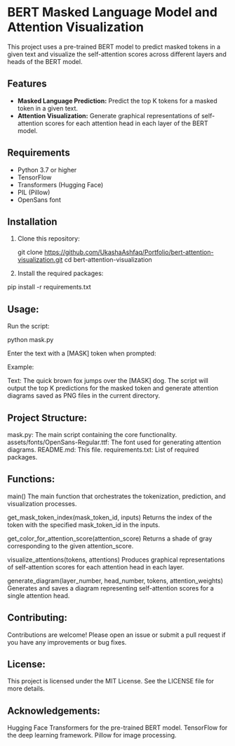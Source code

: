 # BERT Masked Language Model and Attention Visualization

This project uses a pre-trained BERT model to predict masked tokens in a given text and visualize the self-attention scores across different layers and heads of the BERT model.

## Features

- **Masked Language Prediction:** Predict the top K tokens for a masked token in a given text.
- **Attention Visualization:** Generate graphical representations of self-attention scores for each attention head in each layer of the BERT model.

## Requirements

- Python 3.7 or higher
- TensorFlow
- Transformers (Hugging Face)
- PIL (Pillow)
- OpenSans font

## Installation

1. Clone this repository:
   
   git clone https://github.com/UkashaAshfaq/Portfolio/bert-attention-visualization.git
   cd bert-attention-visualization
   
2. Install the required packages:

pip install -r requirements.txt

## Usage:

Run the script:

python mask.py

Enter the text with a [MASK] token when prompted:

Example:

Text: The quick brown fox jumps over the [MASK] dog.
The script will output the top K predictions for the masked token and generate attention diagrams saved as PNG files in the current directory.

## Project Structure:

mask.py: The main script containing the core functionality.
assets/fonts/OpenSans-Regular.ttf: The font used for generating attention diagrams.
README.md: This file.
requirements.txt: List of required packages.

## Functions:

main()
The main function that orchestrates the tokenization, prediction, and visualization processes.

get_mask_token_index(mask_token_id, inputs)
Returns the index of the token with the specified mask_token_id in the inputs.

get_color_for_attention_score(attention_score)
Returns a shade of gray corresponding to the given attention_score.

visualize_attentions(tokens, attentions)
Produces graphical representations of self-attention scores for each attention head in each layer.

generate_diagram(layer_number, head_number, tokens, attention_weights)
Generates and saves a diagram representing self-attention scores for a single attention head.

## Contributing:

Contributions are welcome! Please open an issue or submit a pull request if you have any improvements or bug fixes.

## License:

This project is licensed under the MIT License. See the LICENSE file for more details.

## Acknowledgements:

Hugging Face Transformers for the pre-trained BERT model.
TensorFlow for the deep learning framework.
Pillow for image processing.
